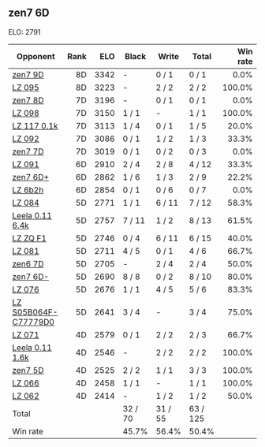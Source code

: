 ## zen7 6D ##

ELO: 2791

Opponent | Rank | ELO | Black | Write | Total | Win rate
---------|-----:|----:|-------|-------|-------|-------:
[zen7 9D](zen7%209D.md) | 8D | 3342 | - | 0 / 1 | 0 / 1 | 0.0%
[LZ 095](LZ%20095.md) | 8D | 3223 | - | 2 / 2 | 2 / 2 | 100.0%
[zen7 8D](zen7%208D.md) | 7D | 3196 | - | 0 / 1 | 0 / 1 | 0.0%
[LZ 098](LZ%20098.md) | 7D | 3150 | 1 / 1 | - | 1 / 1 | 100.0%
[LZ 117 0.1k](LZ%20117%200.1k.md) | 7D | 3113 | 1 / 4 | 0 / 1 | 1 / 5 | 20.0%
[LZ 092](LZ%20092.md) | 7D | 3086 | 0 / 1 | 1 / 2 | 1 / 3 | 33.3%
[zen7 7D](zen7%207D.md) | 7D | 3019 | 0 / 1 | 0 / 2 | 0 / 3 | 0.0%
[LZ 091](LZ%20091.md) | 6D | 2910 | 2 / 4 | 2 / 8 | 4 / 12 | 33.3%
[zen7 6D+](zen7%206D+.md) | 6D | 2862 | 1 / 6 | 1 / 3 | 2 / 9 | 22.2%
[LZ 6b2h](LZ%206b2h.md) | 6D | 2854 | 0 / 1 | 0 / 6 | 0 / 7 | 0.0%
[LZ 084](LZ%20084.md) | 5D | 2771 | 1 / 1 | 6 / 11 | 7 / 12 | 58.3%
[Leela 0.11 6.4k](Leela%200.11%206.4k.md) | 5D | 2757 | 7 / 11 | 1 / 2 | 8 / 13 | 61.5%
[LZ ZQ F1](LZ%20ZQ%20F1.md) | 5D | 2746 | 0 / 4 | 6 / 11 | 6 / 15 | 40.0%
[LZ 081](LZ%20081.md) | 5D | 2711 | 4 / 5 | 0 / 1 | 4 / 6 | 66.7%
[zen6 7D](zen6%207D.md) | 5D | 2705 | - | 2 / 4 | 2 / 4 | 50.0%
[zen7 6D-](zen7%206D-.md) | 5D | 2690 | 8 / 8 | 0 / 2 | 8 / 10 | 80.0%
[LZ 076](LZ%20076.md) | 5D | 2676 | 1 / 1 | 4 / 5 | 5 / 6 | 83.3%
[LZ S05B064F-C77779D0](LZ%20S05B064F-C77779D0.md) | 5D | 2641 | 3 / 4 | - | 3 / 4 | 75.0%
[LZ 071](LZ%20071.md) | 4D | 2579 | 0 / 1 | 2 / 2 | 2 / 3 | 66.7%
[Leela 0.11 1.6k](Leela%200.11%201.6k.md) | 4D | 2546 | - | 2 / 2 | 2 / 2 | 100.0%
[zen7 5D](zen7%205D.md) | 4D | 2525 | 2 / 2 | 1 / 1 | 3 / 3 | 100.0%
[LZ 066](LZ%20066.md) | 4D | 2458 | 1 / 1 | - | 1 / 1 | 100.0%
[LZ 062](LZ%20062.md) | 4D | 2414 | - | 1 / 2 | 1 / 2 | 50.0%
Total | | | 32 / 70 | 31 / 55 | 63 / 125 | 
Win rate| | | 45.7% | 56.4% | 50.4% | 
